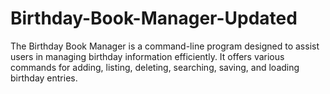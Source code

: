 # Birthday-Book-Manager-Updated
The Birthday Book Manager is a command-line program designed to assist users in managing birthday information efficiently.  It offers various commands for adding, listing, deleting, searching, saving, and loading birthday entries.
